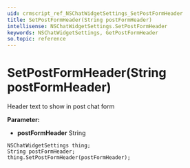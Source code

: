 ```yaml
---
uid: crmscript_ref_NSChatWidgetSettings_SetPostFormHeader
title: SetPostFormHeader(String postFormHeader)
intellisense: NSChatWidgetSettings.SetPostFormHeader
keywords: NSChatWidgetSettings, GetPostFormHeader
so.topic: reference
---
```


# SetPostFormHeader(String postFormHeader)

Header text to show in post chat form

**Parameter:** 
* **postFormHeader** String

```crmscript
NSChatWidgetSettings thing;
String postFormHeader;
thing.SetPostFormHeader(postFormHeader);
```

